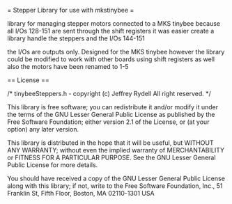 = Stepper Library for use with mkstinybee =

library for managing stepper motors connected to a MKS tinybee
because all I/Os 128-151 are sent through the shift registers it was easier create a library handle the steppers and the I/Os 144-151

the I/Os are outputs only. Designed for the MKS tinybee however the library could be modified to work with other boards using shift registers as well
also the motors have been renamed to 1-5

== License ==

/*  tinybeeSteppers.h -
 copyright (c) Jeffrey Rydell All right reserved.
*/

This library is free software; you can redistribute it and/or
modify it under the terms of the GNU Lesser General Public
License as published by the Free Software Foundation; either
version 2.1 of the License, or (at your option) any later version.

This library is distributed in the hope that it will be useful,
but WITHOUT ANY WARRANTY; without even the implied warranty of
MERCHANTABILITY or FITNESS FOR A PARTICULAR PURPOSE. See the GNU
Lesser General Public License for more details.

You should have received a copy of the GNU Lesser General Public
License along with this library; if not, write to the Free Software
Foundation, Inc., 51 Franklin St, Fifth Floor, Boston, MA 02110-1301 USA
